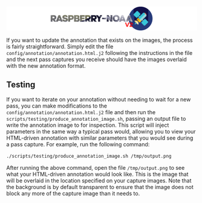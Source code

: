 ![Raspberry NOAA](../assets/header_1600_v2.png)

If you want to update the annotation that exists on the images, the process is fairly straightforward.
Simply edit the file `config/annotation/annotation.html.j2` following the instructions in the file
and the next pass captures you receive should have the images overlaid with the new annotation format.

## Testing

If you want to iterate on your annotation without needing to wait for a new pass, you can make modifications
to the `config/annotation/annotation.html.j2` file and then run the `scripts/testing/produce_annotation_image.sh`,
passing an output file to write the annotation image to for inspection. This script will inject parameters
in the same way a typical pass would, allowing you to view your HTML-driven annotation with similar parameters
that you would see during a pass capture. For example, run the following command:

```bash
./scripts/testing/produce_annotation_image.sh /tmp/output.png
```

After running the above command, open the file `/tmp/output.png` to see what your HTML-driven annotation would
look like. This is the image that will be overlaid in the location specified on your capture images. Note that
the background is by default transparent to ensure that the image does not block any more of the capture image
than it needs to.
